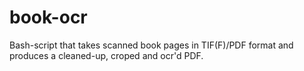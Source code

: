 book-ocr
========

Bash-script that takes scanned book pages in TIF(F)/PDF format and produces a cleaned-up, croped and ocr'd PDF.
